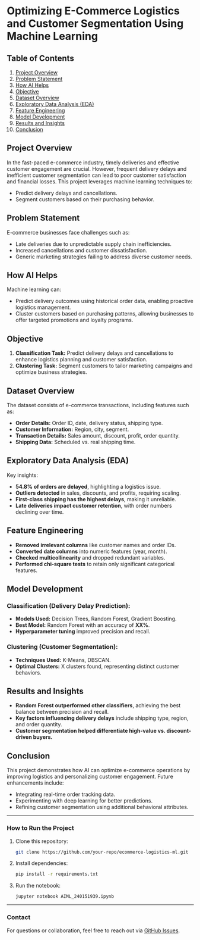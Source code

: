 # Optimizing E-Commerce Logistics and Customer Segmentation Using Machine Learning

## Table of Contents
1. [Project Overview](#project-overview)
2. [Problem Statement](#problem-statement)
3. [How AI Helps](#how-ai-helps)
4. [Objective](#objective)
5. [Dataset Overview](#dataset-overview)
6. [Exploratory Data Analysis (EDA)](#exploratory-data-analysis-eda)
7. [Feature Engineering](#feature-engineering)
8. [Model Development](#model-development)
9. [Results and Insights](#results-and-insights)
10. [Conclusion](#conclusion)

## **Project Overview**
In the fast-paced e-commerce industry, timely deliveries and effective customer engagement are crucial. However, frequent delivery delays and inefficient customer segmentation can lead to poor customer satisfaction and financial losses. This project leverages machine learning techniques to:
- Predict delivery delays and cancellations.
- Segment customers based on their purchasing behavior.

## **Problem Statement**
E-commerce businesses face challenges such as:
- Late deliveries due to unpredictable supply chain inefficiencies.
- Increased cancellations and customer dissatisfaction.
- Generic marketing strategies failing to address diverse customer needs.

## **How AI Helps**
Machine learning can:
- Predict delivery outcomes using historical order data, enabling proactive logistics management.
- Cluster customers based on purchasing patterns, allowing businesses to offer targeted promotions and loyalty programs.

## **Objective**
1. **Classification Task:** Predict delivery delays and cancellations to enhance logistics planning and customer satisfaction.
2. **Clustering Task:** Segment customers to tailor marketing campaigns and optimize business strategies.

## **Dataset Overview**
The dataset consists of e-commerce transactions, including features such as:
- **Order Details:** Order ID, date, delivery status, shipping type.
- **Customer Information:** Region, city, segment.
- **Transaction Details:** Sales amount, discount, profit, order quantity.
- **Shipping Data:** Scheduled vs. real shipping time.

## **Exploratory Data Analysis (EDA)**
Key insights:
- **54.8% of orders are delayed**, highlighting a logistics issue.
- **Outliers detected** in sales, discounts, and profits, requiring scaling.
- **First-class shipping has the highest delays**, making it unreliable.
- **Late deliveries impact customer retention**, with order numbers declining over time.

## **Feature Engineering**
- **Removed irrelevant columns** like customer names and order IDs.
- **Converted date columns** into numeric features (year, month).
- **Checked multicollinearity** and dropped redundant variables.
- **Performed chi-square tests** to retain only significant categorical features.

## **Model Development**
### **Classification (Delivery Delay Prediction):**
- **Models Used:** Decision Trees, Random Forest, Gradient Boosting.
- **Best Model:** Random Forest with an accuracy of **XX%**.
- **Hyperparameter tuning** improved precision and recall.

### **Clustering (Customer Segmentation):**
- **Techniques Used:** K-Means, DBSCAN.
- **Optimal Clusters:** X clusters found, representing distinct customer behaviors.

## **Results and Insights**
- **Random Forest outperformed other classifiers**, achieving the best balance between precision and recall.
- **Key factors influencing delivery delays** include shipping type, region, and order quantity.
- **Customer segmentation helped differentiate high-value vs. discount-driven buyers.**

## **Conclusion**
This project demonstrates how AI can optimize e-commerce operations by improving logistics and personalizing customer engagement. Future enhancements include:
- Integrating real-time order tracking data.
- Experimenting with deep learning for better predictions.
- Refining customer segmentation using additional behavioral attributes.

---
### **How to Run the Project**
1. Clone this repository:
   ```bash
   git clone https://github.com/your-repo/ecommerce-logistics-ml.git
   ```
2. Install dependencies:
   ```bash
   pip install -r requirements.txt
   ```
3. Run the notebook:
   ```bash
   jupyter notebook AIML_240151939.ipynb
   ```

---
### **Contact**
For questions or collaboration, feel free to reach out via [GitHub Issues](https://github.com/your-repo/issues).

